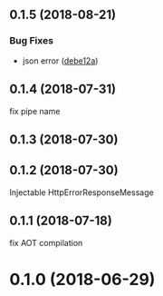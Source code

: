 <a name="0.1.5"></a>
## 0.1.5 (2018-08-21)


### Bug Fixes

* json error ([debe12a](https://github.com/LCGroupIT/angular-i18next-error-interceptor/commit/debe12a))



<a name="0.1.4"></a>
## 0.1.4 (2018-07-31)
fix pipe name


<a name="0.1.3"></a>
## 0.1.3 (2018-07-30)



<a name="0.1.2"></a>
## 0.1.2 (2018-07-30)
Injectable HttpErrorResponseMessage


<a name="0.1.1"></a>
## 0.1.1 (2018-07-18)
fix AOT compilation


<a name="0.1.0"></a>
# 0.1.0 (2018-06-29)




